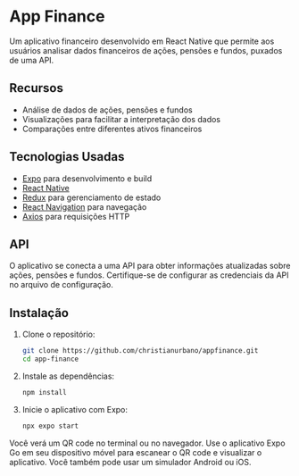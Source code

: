 # App Finance

Um aplicativo financeiro desenvolvido em React Native que permite aos usuários analisar dados financeiros de ações, pensões e fundos, puxados de uma API.

## Recursos

- Análise de dados de ações, pensões e fundos
- Visualizações  para facilitar a interpretação dos dados
- Comparações entre diferentes ativos financeiros

## Tecnologias Usadas

- [Expo](https://expo.dev/) para desenvolvimento e build
- [React Native](https://reactnative.dev/)
- [Redux](https://redux.js.org/) para gerenciamento de estado
- [React Navigation](https://reactnavigation.org/) para navegação
- [Axios](https://axios-http.com/) para requisições HTTP

## API

O aplicativo se conecta a uma API para obter informações atualizadas sobre ações, pensões e fundos. Certifique-se de configurar as credenciais da API no arquivo de configuração.

## Instalação

1. Clone o repositório:
   ```bash
   git clone https://github.com/christianurbano/appfinance.git
   cd app-finance

2. Instale as dependências:
   ```bash
   npm install

3. Inicie o aplicativo com Expo:

   ```bash
   npx expo start

Você verá um QR code no terminal ou no navegador. Use o aplicativo Expo Go em seu dispositivo móvel para escanear o QR code e visualizar o aplicativo. Você também pode usar um simulador Android ou iOS.
